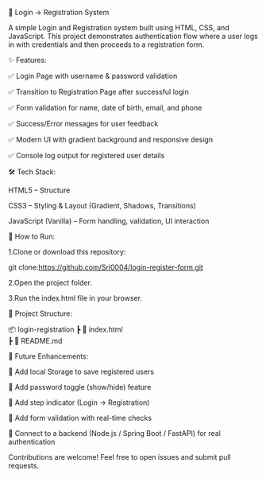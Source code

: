 🔐 Login → Registration System

A simple Login and Registration system built using HTML, CSS, and JavaScript.
This project demonstrates authentication flow where a user logs in with credentials and then proceeds to a registration form.

✨ Features:

✅ Login Page with username & password validation

✅ Transition to Registration Page after successful login

✅ Form validation for name, date of birth, email, and phone

✅ Success/Error messages for user feedback

✅ Modern UI with gradient background and responsive design

✅ Console log output for registered user details

🛠️ Tech Stack:

HTML5 – Structure

CSS3 – Styling & Layout (Gradient, Shadows, Transitions)

JavaScript (Vanilla) – Form handling, validation, UI interaction

🚀 How to Run:

1.Clone or download this repository:

git clone:https://github.com/Sri0004/login-register-form.git

2.Open the project folder.

3.Run the index.html file in your browser.


📂 Project Structure:

📦 login-registration
 ┣ 📜 index.html     
 ┣ 📜 README.md    
 
🎯 Future Enhancements:

🔹 Add local Storage to save registered users

🔹 Add password toggle (show/hide) feature

🔹 Add step indicator (Login → Registration)

🔹 Add form validation with real-time checks

🔹 Connect to a backend (Node.js / Spring Boot / FastAPI) for real authentication



Contributions are welcome! Feel free to open issues and submit pull requests.

